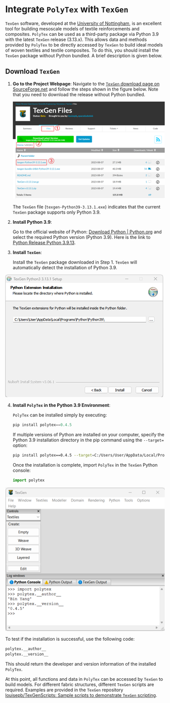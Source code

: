 # Integrate `PolyTex` with `TexGen`

`TexGen` software, developed at the [University of Nottingham](https://www.nottingham.ac.uk/research/groups/composites-research-group/meet-the-team/louise.brown), is an excellent tool for building mesoscale models of textile reinforcements and composites. `PolyTex` can be used as a third-party package via Python 3.9 with the latest `TexGen` release (3.13.x). This allows data and methods provided by `PolyTex` to be directly accessed by `TexGen` to build ideal models of woven textiles and textile composites. To do this, you should install the `TexGen` package without Python bundled. A brief description is given below.

## Download `TexGen`

1. **Go to the Project Webpage**: Navigate to the [`TexGen` download page on SourceForge.net](https://sourceforge.net/projects/texgen/) and follow the steps shown in the figure below. Note that you need to download the release without Python bundled.

   ![](./images/texgen-download.png)

   The `TexGen` file (`texgen-Python39-3.13.1.exe`) indicates that the current `TexGen` package supports only Python 3.9.

2. **Install Python 3.9**: 

   Go to the official website of Python: [Download Python | Python.org](https://www.python.org/downloads/) and select the required Python version (Python 3.9). Here is the link to [Python Release Python 3.9.13](https://www.python.org/downloads/release/python-3913/).

3. **Install `TexGen`**:

   Install the `TexGen` package downloaded in Step 1. `TexGen` will automatically detect the installation of Python 3.9.

![image-20240624121115642](./images/image-20240624121115642.png)

4. **Install `PolyTex` in the Python 3.9 Environment**:

   `PolyTex` can be installed simply by executing:

   ```python
   pip install polytex==0.4.5
   ```

   If multiple versions of Python are installed on your computer, specify the Python 3.9 installation directory in the pip command using the `--target=` option:

   ```bash
   pip install polytex==0.4.5 --target=C:/Users/User/AppData/Local/Programs/Python/Python39/Lib/site-packages
   ```
   
   Once the installation is complete, import `PolyTex` in the `TexGen` Python console:
   
   ```python
   import polytex
   ```

![image-20240624150211587](./images/test_installation.png)

   To test if the installation is successful, use the following code:

   ```python
   polytex.__author__
   polytex.__version__
   ```

   This should return the developer and version information of the installed `PolyTex`.

At this point, all functions and data in `PolyTex` can be accessed by `TexGen` to build models. For different fabric structures, different `TexGen` scripts are required. Examples are provided in the `TexGen` repository [louisepb/TexGenScripts: Sample scripts to demonstrate `TexGen` scripting](https://github.com/louisepb/TexGenScripts).